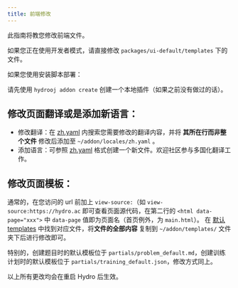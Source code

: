 ```yaml
---
title: 前端修改
---
```


此指南将教您修改前端文件。

如果您正在使用开发者模式，请直接修改 `packages/ui-default/templates` 下的文件。

如果您使用安装脚本部署：

请先使用 `hydrooj addon create` 创建一个本地插件（如果之前没有做过的话）。

## 修改页面翻译或是添加新语言：

- 修改翻译：在 [zh.yaml](https://github.com/hydro-dev/Hydro/blob/master/packages/ui-default/locales/zh.yaml) 内搜索您需要修改的翻译内容，并将 **其所在行而非整个文件** 修改后添加至 `~/addon/locales/zh.yaml` 。
- 添加语言：可参照 [zh.yaml](https://github.com/hydro-dev/Hydro/blob/master/packages/ui-default/locales/zh.yaml) 格式创建一个新文件。欢迎社区参与多国化翻译工作。

## 修改页面模板：

通常的，在您访问的 url 前加上 `view-source:`（如 `view-source:https://hydro.ac` 即可查看页面源代码，在第二行的 `<html data-page="xxx">` 中 `data-page` 值即为页面名（首页例外，为 `main.html`）。
在 [默认 templates](https://github.com/hydro-dev/Hydro/tree/master/packages/ui-default/templates) 中找到对应文件，将**文件的全部内容** 复制到 `~/addon/templates/` 文件夹下后进行修改即可。

特别的，创建题目时的默认模板位于 `partials/problem_default.md`，创建训练计划时的默认模板位于 `partials/training_default.json`，修改方式同上。

以上所有更改均会在重启 Hydro 后生效。
